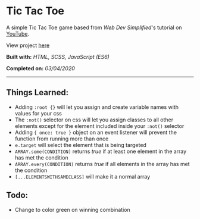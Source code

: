 # Tic Tac Toe

A simple Tic Tac Toe game based from _Web Dev Simplified_'s tutorial on [YouTube](https://www.youtube.com/watch?v=Y-GkMjUZsmM).

View project [here](https://denzeltl.github.io/tic-tac-toe/)

**Built with:** _HTML, SCSS, JavaScript (ES6)_

**Completed on:** _03/04/2020_

---

## Things Learned:

-   Adding `:root {}` will let you assign and create variable names with values for your css
-   The `:not()` selector on css will let you assign classes to all other elements except for the element included inside your `:not()` selector
-   Adding `{ once: true }` object on an event listener will prevent the function from running more than once
-   `e.target` will select the element that is being targeted
-   `ARRAY.some(CONDITION)` returns _true_ if at least one element in the array has met the condition
-   `ARRAY.every(CONDITION)` returns _true_ if all elements in the array has met the condition
-   `[...ELEMENTSWITHSAMECLASS]` will make it a normal array

## Todo:

-   Change to color green on winning combination
